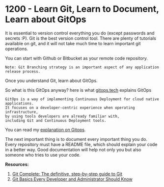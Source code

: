 # 1200 - Learn Git, Learn to Document, Learn about GitOps

It is essential to version control everything you do (except passwords and secrets :P). Git is the best version control tool. There are plenty of tutorials available on git, and it will not take much time to learn important git operations.

You can start with Github or Bitbucket as your remote code repository.

```
Note: Git Branching strategy is an important aspect of any application release process.
```

Once you understand Git, learn about GitOps.

So what is this GitOps anyway? here is what [gitops.tech](https://www.gitops.tech/) explains GitOps

```
GitOps is a way of implementing Continuous Deployment for cloud native applications. 
It focuses on a developer-centric experience when operating infrastructure, 
by using tools developers are already familiar with, 
including Git and Continuous Deployment tools.
```

You can read my [explanation on Gitops](https://devopslearners.com/what-is-gitops-168aac9a2ee).

The next important thing is to document every important thing you do. Every repository must have a README file, which should explain your code in a better way. Good documentation will help not only you but also someone who tries to use your code.

**Resources:**

1. [Git Complete: The definitive, step-by-step guide to Git](https://devopscube.com/recommends/git-basics/)
2. [Git Basics Every Developer and Administrator Should Know](https://devopscube.com/git-basics-every-developer-and-administrator-should-know/)
